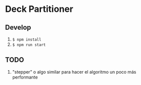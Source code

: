 # Deck Partitioner

## Develop
1. `$ npm install`
1. `$ npm run start`

## TODO
1. "stepper" o algo similar para hacer el algoritmo un poco más performante